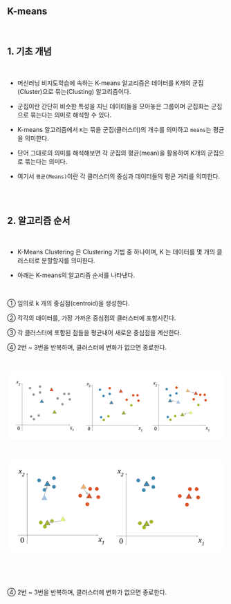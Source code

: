 ## K-means

<br/>

## 1. 기초 개념

<br/>

- 머신러닝 비지도학습에 속하는 K-means 알고리즘은 데이터를 K개의 군집(Cluster)으로 묶는(Clusting) 알고리즘이다.

- 군집이란 간단히 비슷한 특성을 지닌 데이터들을 모아놓은 그룹이며 군집화는 군집으로 묶는다는 의미로 해석할 수 있다.

- K-means 알고리즘에서 `K`는 묶을 군집(클러스터)의 개수를 의미하고 `means`는 평균을 의미한다. 

- 단어 그대로의 의미를 해석해보면 각 군집의 평균(mean)을 활용하여 K개의 군집으로 묶는다는 의미다. 

- 여기서 `평균(Means)`이란 각 클러스터의 중심과 데이터들의 평균 거리를 의미한다.

<br/><br/>

## 2. 알고리즘 순서

<br/>

- K-Means Clustering 은 Clustering 기법 중 하나이며, K 는 데이터를 몇 개의 클러스터로 분할할지를 의미한다.

- 아래는 K-means의 알고리즘 순서를 나타낸다.

<br/>

① 임의로 k 개의 중심점(centroid)을 생성한다.

② 각각의 데이터를, 가장 가까운 중심점의 클러스터에 포함시킨다.

③ 각 클러스터에 포함된 점들을 평균내어 새로운 중심점을 계산한다.

④ 2번 ~ 3번을 반복하며, 클러스터에 변화가 없으면 종료한다.

<br/>

![K-means](image2/K-means_0.png)

<br/>

![K-means](image2/K-means_1.png)

<br/>



<br/>



<br/>

④ 2번 ~ 3번을 반복하며, 클러스터에 변화가 없으면 종료한다.

<br/>



<br/>



<br/>



<br/>



<br/>



<br/>


